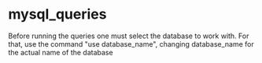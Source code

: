 # mysql_queries

Before running the queries one must select the database to work with.
For that, use the command "use database_name",
changing database_name for the actual name of the database
